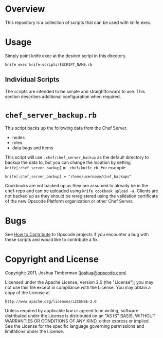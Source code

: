 Overview
====

This repository is a collection of scripts that can be used with knife exec.

Usage
====

Simply point knife exec at the desired script in this directory.

    knife exec knife-scripts/$SCRIPT_NAME.rb

Individual Scripts
----

The scripts are intended to be simple and straightforward to use. This section describes additional configuration when required.

# `chef_server_backup.rb`

This script backs up the following data from the Chef Server.

* nodes
* roles
* data bags and items

This script will use `.chef/chef_server_backup` as the default directory to backup the data to, but you can change the location by setting `knife[:chef_server_backup]` in `.chef/knife.rb`. For example:

    knife[:chef_server_backup] = "/home/username/chef_backups"

Cookbooks are not backed up as they are assumed to already be in the chef-repo and can be uploaded using `knife cookbook upload -a`. Clients are not backed up as they should be reregistered using the validation certificate of the new Opscode Platform organization or other Chef Server.

Bugs
====

See [How to Contribute](wiki.opscode.com/display/chef/How+to+Contribute) to Opscode projects if you encounter a bug with these scripts and would like to contribute a fix.

Copyright and License
====

Copyright: 2011, Joshua Timberman (<joshua@opscode.com>)

Licensed under the Apache License, Version 2.0 (the "License");
you may not use this file except in compliance with the License.
You may obtain a copy of the License at

    http://www.apache.org/licenses/LICENSE-2.0

Unless required by applicable law or agreed to in writing, software
distributed under the License is distributed on an "AS IS" BASIS,
WITHOUT WARRANTIES OR CONDITIONS OF ANY KIND, either express or implied.
See the License for the specific language governing permissions and
limitations under the License.
